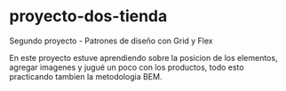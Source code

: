# proyecto-dos-tienda
Segundo proyecto - Patrones de diseño con Grid y Flex

En este proyecto estuve aprendiendo sobre la posicion de los elementos, agregar imagenes y jugué un poco con los productos,
todo esto practicando tambien la metodologia BEM.

